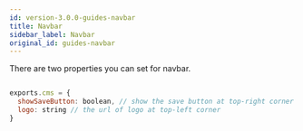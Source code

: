 ```yaml
---
id: version-3.0.0-guides-navbar
title: Navbar
sidebar_label: Navbar
original_id: guides-navbar
---
```


There are two properties you can set for navbar.

```js

exports.cms = {
  showSaveButton: boolean, // show the save button at top-right corner or not, default: true
  logo: string // the url of logo at top-left corner
}
```